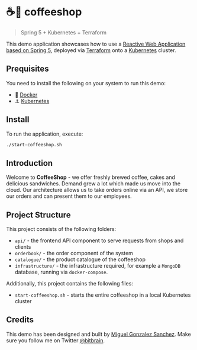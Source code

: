 # ☕️🥐 coffeeshop
> Spring 5 + Kubernetes + Terraform

This demo application showcases how to use a [Reactive Web Application based on Spring 5](https://docs.spring.io/spring/docs/5.0.0.BUILD-SNAPSHOT/spring-framework-reference/html/web-reactive.html), deployed via [Terraform](https://terraform.io) onto a [Kubernetes](https://kubernetes.io) cluster.

## Prequisites

You need to install the following on your system to run this demo:

* 🐳 [Docker](https://www.docker.com)
* ⚓️ [Kubernetes](https://kubernetes.io)

## Install

To run the application, execute:
```bash
./start-coffeeshop.sh
```
## Introduction

Welcome to **CoffeeShop** - we offer freshly brewed coffee, cakes and delicious sandwiches. Demand grew a lot which made us move into the cloud. Our architecture allows us to take orders online via an API, we store our orders and can present them to our employees.

## Project Structure

This project consists of the following folders:

* `api/` - the frontend API component to serve requests from shops and clients
* `orderbook/` - the order component of the system
* `catalogue/` - the product catalogue of the coffeeshop
* `infrastructure/` - the infrastructure required, for example a `MongoDB` database, running via `docker-compose`.

Additionally, this project contains the following files:

* `start-coffeeshop.sh` - starts the entire coffeeshop in a local Kubernetes cluster

## Credits

This demo has been designed and built by [Miguel Gonzalez Sanchez](https://bitbrain.github.io). Make sure you follow me on Twitter [@bitbrain](https://twitter.com/bitbrain).
